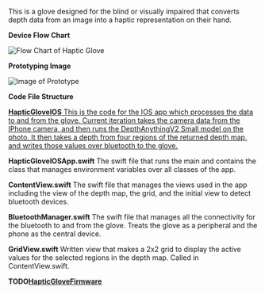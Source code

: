 This is a glove designed for the blind or visually impaired that converts depth data from an image into a haptic representation on their hand.

**Device Flow Chart**

![Flow Chart of Haptic Glove]("Images/FlowChart.jpg")

**Prototyping Image**

![Image of Prototype]("Images/HapticGlovePrototpye.HEIC")

**Code File Structure**

<ins>**HapticGloveIOS**<ins>
This is the code for the IOS app which processes the data to and from the glove. Current iteration takes the camera data from the IPhone camera, and then runs the DepthAnythingV2 Small model on the photo. It then takes a depth from four regions of the returned depth map, and writes those values over bluetooth to the glove.

**HapticGloveIOSApp.swift**
The swift file that runs the main and contains the class that manages environment variables over all classes of the app.

**ContentView.swift**
The swift file that manages the views used in the app including the view of the depth map, the grid, and the initial view to detect bluetooth devices.

**BluetoothManager.swift**
The swift file that manages all the connectivity for the bluetooth to and from the glove. Treats the glove as a peripheral and the phone as the central device.

**GridView.swift**
Written view that makes a 2x2 grid to display the active values for the selected regions in the depth map. Called in ContentView.swift.


**TODO<ins>HapticGloveFirmware<ins>**

